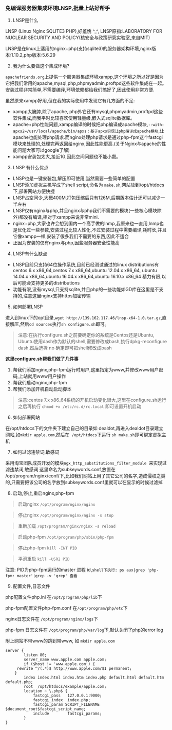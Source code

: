 ### 免编译服务器集成环境LNSP,批量上站好帮手

1. LNSP是什么

LNSP (Linux Nginx SQLITE3 PHP),好羞愧 ^\_\^, LNSP原指:LABORATORY FOR NUCLEAR SECURITY AND POLICY(核安全与政策研究实验室,来自MIT)

LNSP是在linux上适用的nginx+php(支持sqlite3)的服务器架构环境,nginx版本:1.10.2,php版本:5.6.29

2. 我为什么要做这个集成环境?

`apachefriends.org`上提供一个服务器集成环境xampp,这个环境之所以好是因为它把我们常用的apache,mysql,php,phpmyadmin,proftpd这些软件集成在一起。安装过程非常简单,不需要编译,环境依赖都给我们搞好了,因此使用非常方便.

虽然原来xampp好用,但在我的实际使用中发现它有几方面的不足:
- xampp太臃肿,除了apache, php外它还有mysql,phpmyadmin,proftpd这些软件集成,而我平时比较喜欢使用轻量级,嵌入式sqlite数据库。
- apache+php性能问题,xampp编译的时候把php编译成apache模块,`--with-apxs2=/usr/local/apache/bin/apxs：基于apxs实现让php编译成apache模块`,让apache也能处理php请求.而nginx处理php请求是通过php-fpm这个fastcgi模块来处理的,处理完再返回给nginx,因此性能更高.(关于Nginx与apache的性能问题大家可以google了解)
- xampp安装包太大,接近1G,因此空间问题也不能小觑。

3. LNSP 有什么优点
- LNSP也是一键安装包,解压即可使用,当然需要一些简单的配置
- LNSP添加虚拟主机写成了shell script,命名为 `make.sh`,网站放到/opt/htdocs下,部署网站方便快捷
- LNSP占空间少,大概400M,打包压缩后只有126M,后期版本估计还可以减少一半左右
- LNSP仅有nginx与php,并且nginx与php我们不需要的模块(一些核心模块除外)都没有编译,相对于xampp来说非常mini.
- nginx+php,大家也许会想到国内一个高手做的lnmp,我原来也一直用,lnmp也是优化过一些参数,安装过程比较人性化,不过安装过程中需要编译,耗时长,并且它像xampp一样,安装了很多我们不需要的东西,因此不适合
- 正因为安装的仅有nginx与php,因些服务器安全性能高

4. LNSP有什么缺点
- LNSP目前只支持64位操作系统,目前已经测试通过的linux distributions有centos 6.x x86_64,centos 7.x x86_64,ubuntu 12.04.x x86_64, ubuntu 14.04.x x86_64,ubuntu 16.04.x x86_64,ubuntu 16.10.x x86_64 精力有限,以后可能会支持更多的distributions
- 功能有限,没有mysql,只支持sqlite,并且php的一些功能如GD库在这里是不支持的,注意这里nginx支持https加密传输

5. 如何部署LNSP

进入到linux下的opt目录,`wget http://139.162.117.46/lnsp-x64-1.0.tar.gz`,直接解压,然后`cd sources`执行`sh configure.sh`即可。

> 注意:在执行configure.sh之前要确定你的系统是Centos还是Ubuntu, Ubuntu使用dash作为默认的shell,需要修改成bash,执行dpkg-reconfigure dash,然后选择 no 确定即可把shell修改成bash


**这里configure.sh帮我们做了几件事**
1. 帮我们添加nginx,php-fpm运行时用户,这里指定为www,并修改www用户密码,上站就用www用户操作
2. 帮我们启动nginx,php-fpm
3. 帮我们添加开机自动启动脚本

> 注意:centos 7.x x86_64系统的开机启动变化很大,这里在configure.sh运行之后再执行 `chmod +x /etc/rc.d/rc.local`  即可设置开机启动


6. 如何部署网站

 在/opt/htdocs下的文件夹下建立自己的目录如 dealdot,再进入dealdot目录建立网站,如`mkdir apple.com`,然后在` /opt/htdocs`下运行 `sh make.sh`即可绑定虚拟主机
 
7. 如何过滤违禁词,敏感词

采用淘宝团队成员开发的模块`ngx_http_substitutions_filter_module `来实现过滤违禁词,敏感词
这里命名为subkeywords.conf,放置在 /opt/program/nginx/conf/下,比如我们网站上用了其它公司的名字,造成侵权之类的,只需要把该公司的名字放到subkeywords.conf里就可以在显示的时候过滤掉

8. 启动,停止,重启nginx,php-fpm

> 启动nginx `/opt/program/nginx/nginx`

> 停止nginx `/opt/program/nginx/nginx -s stop`

> 重新加载 `/opt/program/nginx/nginx -s reload`

> 启动php-fpm `/opt/program/php/sbin/php-fpm`

> 停止php-fpm `kill -INT PID`

> 平滑重启 `kill -USR2 PID`

注意: PID为php-fpm运行的master 进程 id,`shell下执行: ps aux|grep 'php-fpm: master'|grep -v 'grep' 查看`

9. 配置文件,日志文件

php配置文件php.ini 在`/opt/program/php/lib`下

php-fpm配置文件php-fpm.conf 在`/opt/program/php/etc`下

nginx日志文件在 `/opt/program/nginx/logs`下

php-fpm 日志文件在 `/opt/program/php/var/log`下,默认关闭了php的error log

附上网站不带www的跳到带www, 如 `mkdir apple.com`
```
server {
        listen 80;
        server_name www.apple.com apple.com;
        if ($host != 'www.apple.com') {
	 rewrite ^/(.*)$ http://www.apple.com/$1 permanent;
	}
        index index.html index.htm index.php default.html default.htm default.php;
        root  /opt/htdocs/example/apple.com;
        location ~ \.php$ {
            fastcgi_pass   127.0.0.1:9000;
            fastcgi_index  index.php;
            fastcgi_param SCRIPT_FILENAME $document_root$fastcgi_script_name;
            include        fastcgi_params;
        }
}
```
